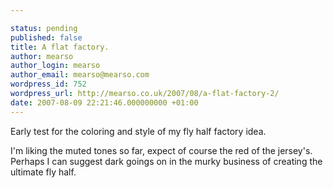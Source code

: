 ```yaml
---

status: pending
published: false
title: A flat factory.
author: mearso
author_login: mearso
author_email: mearso@mearso.com
wordpress_id: 752
wordpress_url: http://mearso.co.uk/2007/08/a-flat-factory-2/
date: 2007-08-09 22:21:46.000000000 +01:00
---
```

Early test for the coloring and style of my fly half factory idea.

I'm liking the muted tones so far, expect of course the red of the jersey's. Perhaps I can suggest dark goings on in the murky business of creating the ultimate fly half.

